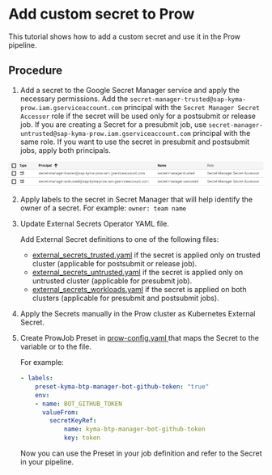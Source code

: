 # Add custom secret to Prow

This tutorial shows how to add a custom secret and use it in the Prow pipeline.
## Procedure

1. Add a secret to the Google Secret Manager service and apply the necessary permissions. Add the `secret-manager-trusted@sap-kyma-prow.iam.gserviceaccount.com` principal with the `Secret Manager Secret Accessor` role if the secret will be used only for a postsubmit or release job. If you are creating a Secret for a presubmit job, use `secret-manager-untrusted@sap-kyma-prow.iam.gserviceaccount.com` principal with the same role. If you want to use the secret in presubmit and postsubmit jobs, apply both principals.

![permissions](./secret-manager-permissions.png)

2. Apply labels to the secret in Secret Manager that will help identify the owner of a secret. For example: `owner: team name`
3. Update External Secrets Operator YAML file.

    Add External Secret definitions to one of the following files:
    - [external_secrets_trusted.yaml](https://github.com/kyma-project/test-infra/blob/main/prow/cluster/resources/external-secrets/external_secrets_trusted.yaml) if the secret is applied only on trusted cluster (applicable for postsubmit or release job).
    - [external_secrets_untrusted.yaml](https://github.com/kyma-project/test-infra/blob/main/prow/cluster/resources/external-secrets/external_secrets_untrusted.yaml) if the secret is applied only on untrusted cluster (applicable for presubmit job).
    - [external_secrets_workloads.yaml](https://github.com/kyma-project/test-infra/blob/main/prow/cluster/resources/external-secrets/external_secrets_workloads.yaml) if the secret is applied on both clusters (applicable for presubmit and postsubmit jobs).

4. Apply the Secrets manually in the Prow cluster as Kubernetes External Secret.

5. Create ProwJob Preset in [prow-config.yaml ](../../prow/config.yaml) that maps the Secret to the variable or to the file.

    For example:

    ```yaml
    - labels:
        preset-kyma-btp-manager-bot-github-token: "true"
        env:
        - name: BOT_GITHUB_TOKEN
          valueFrom:
            secretKeyRef:
                name: kyma-btp-manager-bot-github-token
                key: token
    ```

    Now you can use the Preset in your job definition and refer to the Secret in your pipeline.
